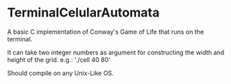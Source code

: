 # TerminalCelularAutomata
A basic C implementation of Conway's Game of Life that runs on the terminal.

It can take two integer numbers as argument for constructing the width and height of the grid.
e.g.: './cell 40 80'

Should compile on any Unix-Like OS.
